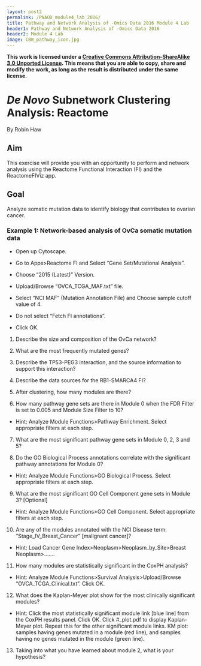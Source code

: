 ```yaml
---
layout: post2
permalink: /PNAOD_module4_lab_2016/
title: Pathway and Network Analysis of -Omics Data 2016 Module 4 Lab
header1: Pathway and Network Analysis of -Omics Data 2016
header2: Module 4 Lab
image: CBW_pathway_icon.jpg
---
```


**This work is licensed under a [Creative Commons Attribution-ShareAlike 3.0 Unported License](http://creativecommons.org/licenses/by-sa/3.0/deed.en_US). This means that you are able to copy, share and modify the work, as long as the result is distributed under the same license.**

# *De Novo* Subnetwork Clustering Analysis: Reactome

By Robin Haw

## Aim

This exercise will provide you with an opportunity to perform and network analysis using the Reactome Functional Interaction (FI) and the ReactomeFIViz app.

## Goal 

Analyze somatic mutation data to identify biology that contributes to ovarian cancer.

### Example 1: Network-based analysis of OvCa somatic mutation data 

*	Open up Cytoscape. 

*	Go to Apps>Reactome FI and Select “Gene Set/Mutational Analysis”.

*	Choose “2015 (Latest)” Version. 

*	Upload/Browse “OVCA_TCGA_MAF.txt” file. 

*	Select “NCI MAF” (Mutation Annotation File) and Choose sample cutoff value of 4. 

*	Do not select “Fetch FI annotations”. 

*	Click OK.

1.	Describe the size and composition of the OvCa network?

2.	What are the most frequently mutated genes?

3.	Describe the TP53-PEG3 interaction, and the source information to support this interaction?

4.	Describe the data sources for the RB1-SMARCA4 FI?

5.	After clustering, how many modules are there? 

6.	How many pathway gene sets are there in Module 0 when the FDR Filter is set to 0.005 and Module Size Filter to 10?

*	Hint: Analyze Module Functions>Pathway Enrichment. Select appropriate filters at each step.

7.	What are the most significant pathway gene sets in Module 0, 2, 3 and 5? 

8.	Do the GO Biological Process annotations correlate with the significant pathway annotations for Module 0? 

*	Hint: Analyze Module Functions>GO Biological Process. Select appropriate filters at each step.

9.	What are the most significant GO Cell Component gene sets in Module 3? [Optional]

*	Hint: Analyze Module Functions>GO Cell Component. Select appropriate filters at each step.

10.	Are any of the modules annotated with the NCI Disease term: “Stage_IV_Breast_Cancer” [malignant cancer]?

*	Hint: Load Cancer Gene Index>Neoplasm>Neoplasm_by_Site>Breast Neoplasm>…….

11.	How many modules are statistically significant in the CoxPH analysis? 

*	Hint: Analyze Module Functions>Survival Analysis>Upload/Browse “OVCA_TCGA_Clinical.txt”. Click OK.

12.	What does the Kaplan-Meyer plot show for the most clinically significant modules?

*	Hint: Click the most statistically significant module link [blue line] from the CoxPH results panel. Click OK. Click #_plot.pdf to display Kaplan-Meyer plot. Repeat this for the other significant module links. KM plot: samples having genes mutated in a module (red line), and samples having no genes mutated in the module (green line).

13.	Taking into what you have learned about module 2, what is your hypothesis?

